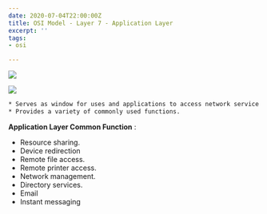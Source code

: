 ```yaml
---
date: 2020-07-04T22:00:00Z
title: OSI Model - Layer 7 - Application Layer
excerpt: ''
tags:
- osi

---
```

![](/images/application-osi-model-1.svg)

![](/images/7-application-layer.svg)


```zsh
* Serves as window for uses and applications to access network service.
* Provides a variety of commonly used functions.
```

**Application Layer Common Function** :

* Resource sharing.
* Device redirection
* Remote file access.
* Remote printer access.
* Network management.
* Directory services.
* Email
* Instant messaging
